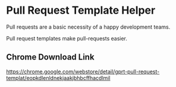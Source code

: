 # Pull Request Template Helper

Pull requests are a basic necessity of a happy development teams.

Pull request templates make pull-requests easier.

## Chrome Download Link
https://chrome.google.com/webstore/detail/gprt-pull-request-templat/eopkdlenldnekjaakjbhbcffhacdlmil
